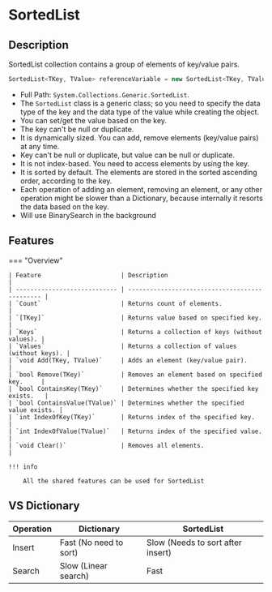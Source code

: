 # SortedList

## Description

SortedList collection contains a group of elements of key/value pairs.

```csharp
SortedList<TKey, TValue> referenceVariable = new SortedList<TKey, TValue>();
```

- Full Path: `System.Collections.Generic.SortedList`.
- The `SortedList` class is a generic class; so you need to specify the data type of the key and the data type of the value while creating the object.
- You can set/get the value based on the key.
- The key can't be null or duplicate.
- It is dynamically sized. You can add, remove elements (key/value pairs) at any time.
- Key can't be null or duplicate, but value can be null or duplicate.
- It is not index-based. You need to access elements by using the key.
- It is sorted by default. The elements are stored in the sorted ascending order, according to the key.
- Each operation of adding an element, removing an element, or any other operation might be slower than a Dictionary, because internally it resorts the data based on the key.
- Will use BinarySearch in the background

## Features

=== "Overview"

    | Feature                      | Description                                    |
    | ---------------------------- | ---------------------------------------------- |
    | `Count`                      | Returns count of elements.                     |
    | `[TKey]`                     | Returns value based on specified key.          |
    | `Keys`                       | Returns a collection of keys (without values). |
    | `Values`                     | Returns a collection of values (without keys). |
    | `void Add(TKey, TValue)`     | Adds an element (key/value pair).              |
    | `bool Remove(TKey)`          | Removes an element based on specified key.     |
    | `bool ContainsKey(TKey)`     | Determines whether the specified key exists.   |
    | `bool ContainsValue(TValue)` | Determines whether the specified value exists. |
    | `int IndexOfKey(TKey)`       | Returns index of the specified key.            |
    | `int IndexOfValue(TValue)`   | Returns index of the specified value.          |
    | `void Clear()`               | Removes all elements.                          |

    !!! info

        All the shared features can be used for SortedList

## VS Dictionary

| Operation | Dictionary             | SortedList                        |
| --------- | ---------------------- | --------------------------------- |
| Insert    | Fast (No need to sort) | Slow (Needs to sort after insert) |
| Search    | Slow (Linear search)   | Fast                              |
